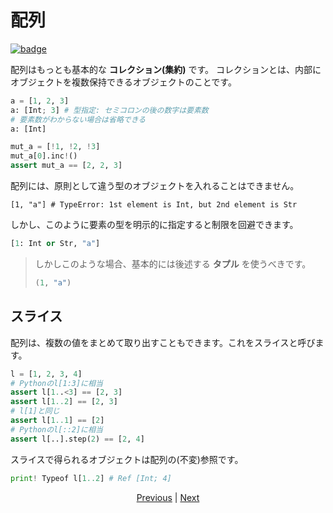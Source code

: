 # 配列

[![badge](https://img.shields.io/endpoint.svg?url=https%3A%2F%2Fgezf7g7pd5.execute-api.ap-northeast-1.amazonaws.com%2Fdefault%2Fsource_up_to_date%3Fowner%3Derg-lang%26repos%3Derg%26ref%3Dmain%26path%3Ddoc/EN/syntax/10_array.md%26commit_hash%3D51de3c9d5a9074241f55c043b9951b384836b258)](https://gezf7g7pd5.execute-api.ap-northeast-1.amazonaws.com/default/source_up_to_date?owner=erg-lang&repos=erg&ref=main&path=doc/EN/syntax/10_array.md&commit_hash=51de3c9d5a9074241f55c043b9951b384836b258)

配列はもっとも基本的な __コレクション(集約)__ です。
コレクションとは、内部にオブジェクトを複数保持できるオブジェクトのことです。

```python
a = [1, 2, 3]
a: [Int; 3] # 型指定: セミコロンの後の数字は要素数
# 要素数がわからない場合は省略できる
a: [Int]

mut_a = [!1, !2, !3]
mut_a[0].inc!()
assert mut_a == [2, 2, 3]
```

配列には、原則として違う型のオブジェクトを入れることはできません。

```python,compile_fail
[1, "a"] # TypeError: 1st element is Int, but 2nd element is Str
```

しかし、このように要素の型を明示的に指定すると制限を回避できます。

```python
[1: Int or Str, "a"]
```

> しかしこのような場合、基本的には後述する __タプル__ を使うべきです。
>
> ```python
> (1, "a")
> ```

## スライス

配列は、複数の値をまとめて取り出すこともできます。これをスライスと呼びます。

```python
l = [1, 2, 3, 4]
# Pythonのl[1:3]に相当
assert l[1..<3] == [2, 3]
assert l[1..2] == [2, 3]
# l[1]と同じ
assert l[1..1] == [2]
# Pythonのl[::2]に相当
assert l[..].step(2) == [2, 4]
```

スライスで得られるオブジェクトは配列の(不変)参照です。

```python
print! Typeof l[1..2] # Ref [Int; 4]
```

<p align='center'>
    <a href='./09_builtin_procs.md'>Previous</a> | <a href='./11_tuple.md'>Next</a>
</p>
